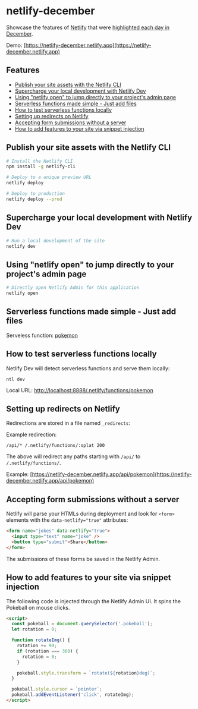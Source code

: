 # netlify-december

Showcase the features of [Netlify](https://www.netlify.com/) that were [highlighted each day in December](https://www.netlify.com/blog/2021/12/01/highlighting-a-different-netlify-feature-each-day-in-december/).

Demo: [https://netlify-december.netlify.app](https://netlify-december.netlify.app)

## Features

- [Publish your site assets with the Netlify CLI](#publish-your-site-assets-with-the-netlify-cli)
- [Supercharge your local development with Netlify Dev](#supercharge-your-local-development-with-netlify-dev)
- [Using "netlify open" to jump directly to your project's admin page](#using-netlify-open-to-jump-directly-to-your-projects-admin-page)
- [Serverless functions made simple - Just add files](#serverless-functions-made-simple---just-add-files)
- [How to test serverless functions locally](#how-to-test-serverless-functions-locally)
- [Setting up redirects on Netlify](#setting-up-redirects-on-netlify)
- [Accepting form submissions without a server](#accepting-form-submissions-without-a-server)
- [How to add features to your site via snippet injection](#how-to-add-features-to-your-site-via-snippet-injection)

## Publish your site assets with the Netlify CLI

```bash
# Install the Netlify CLI
npm install -g netlify-cli

# Deploy to a unique preview URL
netlify deploy

# Deploy to production
netlify deploy --prod
```

## Supercharge your local development with Netlify Dev

```bash
# Run a local development of the site
netlify dev
```

## Using "netlify open" to jump directly to your project's admin page

```bash
# Directly open Netlify Admin for this application
netlify open
```

## Serverless functions made simple - Just add files

Serveless function: [pokemon](https://github.com/petermekhaeil/netlify-december/blob/master/netlify/functions/pokemon.js)

## How to test serverless functions locally

Netlify Dev will detect serverless functions and serve them locally:

```
ntl dev
```

Local URL: [http://localhost:8888/.netlify/functions/pokemon](http://localhost:8888/.netlify/functions/pokemon)

## Setting up redirects on Netlify

Redirections are stored in a file named `_redirects`:

Example redirection:

```
/api/* /.netlify/functions/:splat 200
```

The above will redirect any paths starting with `/api/` to `/.netlify/functions/`.

Example: [https://netlify-december.netlify.app/api/pokemon](https://netlify-december.netlify.app/api/pokemon)

## Accepting form submissions without a server

Netlify will parse your HTMLs during deployment and look for `<form>` elements with the `data-netlify="true"` attributes:

```html
<form name="jokes" data-netlify="true">
  <input type="text" name="joke" />
  <button type="submit">Share</button>
</form>
```

The submissions of these forms be saved in the Netlify Admin.

## How to add features to your site via snippet injection

The following code is injected through the Netlify Admin UI. It spins the Pokeball on mouse clicks.

```html
<script>
  const pokeball = document.querySelector('.pokeball');
  let rotation = 0;

  function rotateImg() {
    rotation += 90;
    if (rotation === 360) {
      rotation = 0;
    }

    pokeball.style.transform = `rotate(${rotation}deg)`;
  }

  pokeball.style.cursor = `pointer`;
  pokeball.addEventListener('click', rotateImg);
</script>
```
